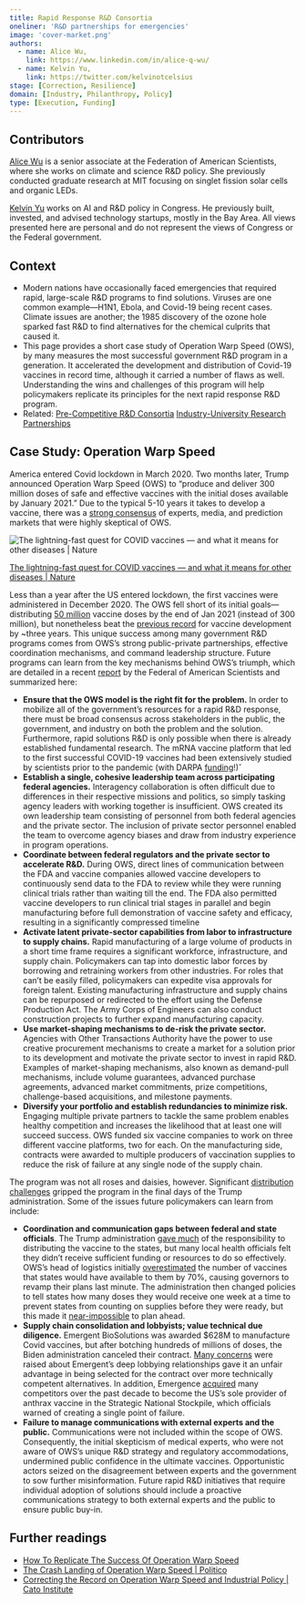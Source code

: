 ```yaml
---
title: Rapid Response R&D Consortia
oneliner: 'R&D partnerships for emergencies'
image: 'cover-market.png'
authors:
  - name: Alice Wu,
    link: https://www.linkedin.com/in/alice-q-wu/
  - name: Kelvin Yu,
    link: https://twitter.com/kelvinotcelsius
stage: [Correction, Resilience]
domain: [Industry, Philanthropy, Policy]
type: [Execution, Funding]
---
```


## Contributors

[Alice Wu](https://www.linkedin.com/in/alice-q-wu/) is a senior associate at the Federation of American Scientists, where she works on climate and science R&D policy. She previously conducted graduate research at MIT focusing on singlet fission solar cells and organic LEDs.

[Kelvin Yu](https://www.kelv.me/) works on AI and R&D policy in Congress. He previously built, invested, and advised technology startups, mostly in the Bay Area. All views presented here are personal and do not represent the views of Congress or the Federal government.

## Context

- Modern nations have occasionally faced emergencies that required rapid, large-scale R&D programs to find solutions. Viruses are one common example—H1N1, Ebola, and Covid-19 being recent cases. Climate issues are another; the 1985 discovery of the ozone hole sparked fast R&D to find alternatives for the chemical culprits that caused it.
- This page provides a short case study of Operation Warp Speed (OWS), by many measures the most successful government R&D program in a generation. It accelerated the development and distribution of Covid-19 vaccines in record time, although it carried a number of flaws as well. Understanding the wins and challenges of this program will help policymakers replicate its principles for the next rapid response R&D program.
- Related: [Pre-Competitive R&D Consortia](/collection?lever=Pre-Competitive%2520R%2526D%2520Consortia) [Industry-University Research Partnerships](/collection?lever=Industry-University%2520Research%2520Partnerships)

## Case Study: Operation Warp Speed

America entered Covid lockdown in March 2020. Two months later, Trump announced Operation Warp Speed (OWS) to “produce and deliver 300 million doses of safe and effective vaccines with the initial doses available by January 2021.” Due to the typical 5-10 years it takes to develop a vaccine, there was a [strong consensus](https://thehill.com/opinion/white-house/544175-getting-the-facts-right-on-operation-warp-speed/#:~:text=Consider%20some%20typical%20examples) of experts, media, and prediction markets that were highly skeptical of OWS.

![[The lightning-fast quest for COVID vaccines — and what it means for other diseases | Nature](https://www.nature.com/articles/d41586-020-03626-1)](Rapid%20Response%20R&D%20Consortia%2034ac0276c8ed46b5a671039520fb5564/Untitled.png)

[The lightning-fast quest for COVID vaccines — and what it means for other diseases | Nature](https://www.nature.com/articles/d41586-020-03626-1)

Less than a year after the US entered lockdown, the first vaccines were administered in December 2020. The OWS fell short of its initial goals—distributing [50 million](https://www.cnn.com/world/live-news/coronavirus-pandemic-vaccine-updates-01-31-21/h_1193af5dd1d7cb1a2dcb6c41c1a5ab63) vaccine doses by the end of Jan 2021 (instead of 300 million), but nonetheless beat the [previous record](https://www.nature.com/articles/d41586-020-03626-1) for vaccine development by ~three years. This unique success among many government R&D programs comes from OWS’s strong public-private partnerships, effective coordination mechanisms, and command leadership structure. Future programs can learn from the key mechanisms behind OWS’s triumph, which are detailed in a recent [report](https://fas.org/publication/how-to-operation-warp-speed/) by the Federal of American Scientists and summarized here:

- **Ensure that the OWS model is the right fit for the problem.** In order to mobilize all of the government’s resources for a rapid R&D response, there must be broad consensus across stakeholders in the public, the government, and industry on both the problem and the solution. Furthermore, rapid solutions R&D is only possible when there is already established fundamental research. The mRNA vaccine platform that led to the first successful COVID-19 vaccines had been extensively studied by scientists prior to the pandemic (with DARPA [funding](https://www.darpa.mil/work-with-us/covid-19)!)ˇ
- **Establish a single, cohesive leadership team across participating federal agencies.** Interagency collaboration is often difficult due to differences in their respective missions and politics, so simply tasking agency leaders with working together is insufficient. OWS created its own leadership team consisting of personnel from both federal agencies and the private sector. The inclusion of private sector personnel enabled the team to overcome agency biases and draw from industry experience in program operations.
- **Coordinate between federal regulators and the private sector to accelerate R&D.** During OWS, direct lines of communication between the FDA and vaccine companies allowed vaccine developers to continuously send data to the FDA to review while they were running clinical trials rather than waiting till the end. The FDA also permitted vaccine developers to run clinical trial stages in parallel and begin manufacturing before full demonstration of vaccine safety and efficacy, resulting in a significantly compressed timeline
- **Activate latent private-sector capabilities from labor to infrastructure to supply chains.** Rapid manufacturing of a large volume of products in a short time frame requires a significant workforce, infrastructure, and supply chain. Policymakers can tap into domestic labor forces by borrowing and retraining workers from other industries. For roles that can’t be easily filled, policymakers can expedite visa approvals for foreign talent. Existing manufacturing infrastructure and supply chains can be repurposed or redirected to the effort using the Defense Production Act. The Army Corps of Engineers can also conduct construction projects to further expand manufacturing capacity.
- **Use market-shaping mechanisms to de-risk the private sector.** Agencies with Other Transactions Authority have the power to use creative procurement mechanisms to create a market for a solution prior to its development and motivate the private sector to invest in rapid R&D. Examples of market-shaping mechanisms, also known as demand-pull mechanisms, include volume guarantees, advanced purchase agreements, advanced market commitments, prize competitions, challenge-based acquisitions, and milestone payments.
- **Diversify your portfolio and establish redundancies to minimize risk.** Engaging multiple private partners to tackle the same problem enables healthy competition and increases the likelihood that at least one will succeed success. OWS funded six vaccine companies to work on three different vaccine platforms, two for each. On the manufacturing side, contracts were awarded to multiple producers of vaccination supplies to reduce the risk of failure at any single node of the supply chain.

The program was not all roses and daisies, however. Significant [distribution challenges](https://www.politico.com/news/2021/01/17/crash-landing-of-operation-warp-speed-459892) gripped the program in the final days of the Trump administration. Some of the issues future policymakers can learn from include:

- **Coordination and communication gaps between federal and state officials**. The Trump administration [gave much](https://time.com/5932028/vaccine-rollout-joe-biden/) of the responsibility to distributing the vaccine to the states, but many local health officials felt they didn’t receive sufficient funding or resources to do so effectively. OWS’s head of logistics initially [overestimated](https://www.politico.com/news/2020/12/19/coronavirus-vaccine-overcount-warp-speed-448692#:~:text=Operation%20Warp%20Speed%20originally%20estimated%20up%20to%207.3%20million%20doses%20could%20be%20available%20in%20the%20second%20week%20of%20vaccine%20distribution.%20Instead%2C%20about%204.3%20million%20shots%20are%20ready%20%E2%80%94%20a%20discrepancy%20that%20has%20left%20governors%20scrambling%20to%20revise%20their%20vaccination%20plans.) the number of vaccines that states would have available to them by 70%, causing governors to revamp their plans last minute. The administration then changed policies to tell states how many doses they would receive one week at a time to prevent states from counting on supplies before they were ready, but this made it [near-impossible](https://www.propublica.org/article/how-operation-warp-speed-created-vaccination-chaos) to plan ahead.
- **Supply chain consolidation and lobbyists; value technical due diligence.** Emergent BioSolutions was awarded $628M to manufacture Covid vaccines, but after botching hundreds of millions of doses, the Biden administration canceled their contract. [Many concerns](https://www.cnbc.com/2021/04/20/congressional-investigation-launched-into-emergent-biosolutions-federal-vaccine-contracts-.html) were raised about Emergent’s deep lobbying relationships gave it an unfair advantage in being selected for the contract over more technically competent alternatives. In addition, Emergence [acquired](https://www.washingtonpost.com/investigations/before-the-pandemic-top-contractor-received-billions-from-government-to-help-prepare-the-nation-for-biowarfare/2020/06/17/38d9ad3a-a41b-11ea-8681-7d471bf20207_story.html#:~:text=The%20industry%20consolidation,such%20as%20vaccines.) many competitors over the past decade to become the US’s sole provider of anthrax vaccine in the Strategic National Stockpile, which officials warned of creating a single point of failure.
- **Failure to manage communications with external experts and the public.** Communications were not included within the scope of OWS. Consequently, the initial skepticism of medical experts, who were not aware of OWS’s unique R&D strategy and regulatory accommodations, undermined public confidence in the ultimate vaccines. Opportunistic actors seized on the disagreement between experts and the government to sow further misinformation. Future rapid R&D initiatives that require individual adoption of solutions should include a proactive communications strategy to both external experts and the public to ensure public buy-in.

## Further readings

- [How To Replicate The Success Of Operation Warp Speed](https://fas.org/publication/how-to-operation-warp-speed/)
- [The Crash Landing of Operation Warp Speed | Politico](https://www.politico.com/news/2021/01/17/crash-landing-of-operation-warp-speed-459892)
- [Correcting the Record on Operation Warp Speed and Industrial Policy | Cato Institute](https://www.cato.org/commentary/correcting-record-operation-warp-speed-industrial-policy)
